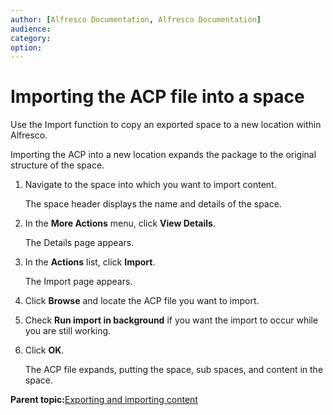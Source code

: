 ```yaml
---
author: [Alfresco Documentation, Alfresco Documentation]
audience: 
category: 
option: 
---
```


# Importing the ACP file into a space

Use the Import function to copy an exported space to a new location within Alfresco.

Importing the ACP into a new location expands the package to the original structure of the space.

1.  Navigate to the space into which you want to import content.

    The space header displays the name and details of the space.

2.  In the **More Actions** menu, click **View Details**.

    The Details page appears.

3.  In the **Actions** list, click **Import**.

    The Import page appears.

4.  Click **Browse** and locate the ACP file you want to import.

5.  Check **Run import in background** if you want the import to occur while you are still working.

6.  Click **OK**.

    The ACP file expands, putting the space, sub spaces, and content in the space.


**Parent topic:**[Exporting and importing content](../concepts/cuh-content-exportimport.md)


